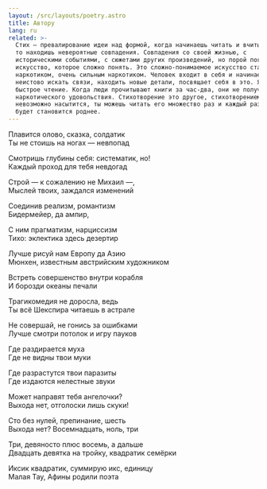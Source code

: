 ```yaml
---
layout: /src/layouts/poetry.astro
title: Автору
lang: ru
related: >-
  Стих — превалирование идеи над формой, когда начинаешь читать и вчитываться,
  то находишь невероятные совпадения. Совпадения со своей жизнью, с
  историческими событиями, с сюжетами других произведений, но порой появляется
  искусство, которое сложно понять. Это сложно-понимаемое искусство становится
  наркотиком, очень сильным наркотиком. Человек входит в себя и начинает
  неистово искать связи, находить новые детали, посвящает себя в это. Я ненавижу
  быстрое чтение. Когда люди прочитывают книги за час-два, они не получают того
  наркотического удовольствия. Стихотворение это другое, стихотворением
  невозможно насытится, ты можешь читать его множество раз и каждый раз оно
  будет становится роднее.
---
```


Плавится олово, сказка, солдатик  
Ты не стоишь на ногах — невпопад

Смотришь глубины себя: систематик, но!  
Каждый проход для тебя невдогад

Строй — к сожалению не Михаил —,  
Мыслей твоих, заждался изменений

Соединив реализм, романтизм  
Бидермейер, да ампир,

С ним прагматизм, нарциссизм  
Тихо: эклектика здесь дезертир

Лучше рисуй нам Европу да Азию  
Мюнхен, известным австрийским художником

Встреть совершенство внутри корабля  
И борозди океаны печали

Трагикомедия не доросла, ведь  
Ты всё Шекспира читаешь в астрале

Не совершай, не гонись за ошибками  
Лучше смотри потолок и игру пауков

Где раздирается муха  
Где не видны твои муки

Где разрастутся твои паразиты  
Где издаются нелестные звуки

Может направят тебя ангелочки?  
Выхода нет, отголоски лишь скуки!

Сто без нулей, препинание, шесть  
Выхода нет? Восемнадцать, ноль, три

Три, девяносто плюс восемь, а дальше  
Двадцать девятка на тройку, квадратик семёрки

Иксик квадратик, суммирую икс, единицу  
Малая Тау, Афины родили поэта
